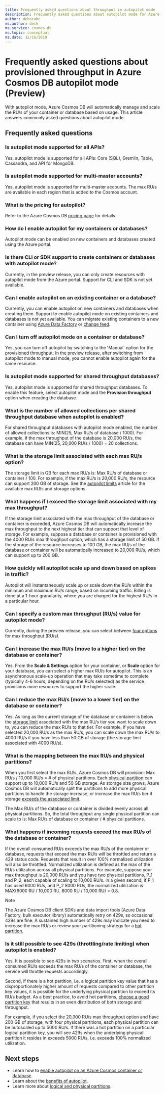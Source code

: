 ```yaml
---
title: Frequently asked questions about throughput in autopilot mode
description: Frequently asked questions about autopilot mode for Azure Cosmos DB databases and containers
author: deborahc
ms.author: dech
ms.service: cosmos-db
ms.topic: conceptual
ms.date: 12/16/2019
---
```


# Frequently asked questions about provisioned throughput in Azure Cosmos DB autopilot mode (Preview)
With autopilot mode, Azure Cosmos DB will automatically manage and scale the RU/s of your container or database based on usage. This article answers commonly asked questions about autopilot mode. 

## Frequently asked questions

### Is autopilot mode supported for all APIs?
Yes, autopilot mode is supported for all APIs: Core (SQL), Gremlin, Table, Cassandra, and API for MongoDB.

### Is autopilot mode supported for multi-master accounts?
Yes, autopilot mode is supported for multi-master accounts. The max RU/s are available in each region that is added to the Cosmos account. 

### What is the pricing for autopilot?
Refer to the Azure Cosmos DB [pricing page](https://azure.microsoft.com/pricing/details/cosmos-db/) for details. 

### How do I enable autopilot for my containers or databases?
Autopilot mode can be enabled on new containers and databases created using the Azure portal. 

### Is there CLI or SDK support to create containers or databases with autopilot mode?
Currently, in the preview release, you can only create resources with autopilot mode from the Azure portal. Support for CLI and SDK is not yet available.

### Can I enable autopilot on an existing container or a database?
Currently, you can enable autopilot on new containers and databases when creating them. Support to enable autopilot mode on existing containers and databases is not yet available. You can migrate existing containers to a new container using [Azure Data Factory](../data-factory/connector-azure-cosmos-db.md) or [change feed](change-feed.md). 

### Can I turn off autopilot mode on a container or database?
Yes, you can turn off autopilot by switching to the 'Manual' option for the provisioned throughput. In the preview release, after switching from autopilot mode to manual mode, you cannot enable autopilot again for the same resource. 

### Is autopilot mode supported for shared throughput databases?
Yes, autopilot mode is supported for shared throughput databases. To enable this feature, select autopilot mode and the **Provision throughput** option when creating the database. 

### What is the number of allowed collections per shared throughput database when autopilot is enabled?
For shared throughput databases with autopilot mode enabled, the number of allowed collections is: MIN(25, Max RU/s of database / 1000). For example, if the max throughput of the database is 20,000 RU/s, the database can have MIN(25, 20,000 RU/s / 1000) = 20 collections. 


### What is the storage limit associated with each max RU/s option?  
The storage limit in GB for each max RU/s is: Max RU/s of database or container / 100. For example, if the max RU/s is 20,000 RU/s, the resource can support 200 GB of storage. 
See the [autopilot limits](provision-throughput-autopilot.md#autopilot-limits) article for the available max RU/s and storage options. 

### What happens if I exceed the storage limit associated with my max throughput?
If the storage limit associated with the max throughput of the database or container is exceeded, Azure Cosmos DB will automatically increase the max throughput to the next highest tier that can support that level of storage. For example, suppose a database or container is provisioned with the 4000 RU/s max throughput option, which has a storage limit of 50 GB. If the storage of the resource increases to 100 GB, the max RU/s of the database or container will be automatically increased to 20,000 RU/s, which can support up to 200 GB. 

### How quickly will autopilot scale up and down based on spikes in traffic?
Autopilot will instantaneously scale up or scale down the RU/s within the minimum and maximum RU/s range, based on incoming traffic. Billing is done at a 1-hour granularity, where you are charged for the highest RU/s in a particular hour. 

### Can I specify a custom max throughput (RU/s) value for autopilot mode?
Currently, during the preview release, you can select between [four options](provision-throughput-autopilot.md#autopilot-limits) for max throughput (RU/s).

### Can I increase the max RU/s (move to a higher tier) on the database or container? 
Yes. From the **Scale & Settings** option for your container, or **Scale** option for your database, you can select a higher max RU/s for autopilot. This is an asynchronous scale-up operation that may take sometime to complete (typically 4-6 hours, depending on the RU/s selected) as the service provisions more resources to support the higher scale. 

### Can I reduce the max RU/s (move to a lower tier) on the database or container?
Yes. As long as the current storage of the database or container is below the [storage limit](#what-is-the-storage-limit-associated-with-each-max-rus-option) associated with the max RU/s tier you want to scale down to, you can reduce the max RU/s to that tier. For example, if you have selected 20,000 RU/s as the max RU/s, you can scale down the max RU/s to 4000 RU/s if you have less than 50 GB of storage (the storage limit associated with 4000 RU/s).

### What is the mapping between the max RU/s and physical partitions?
When you first select the max RU/s, Azure Cosmos DB will provision: Max RU/s / 10,000 RU/s = # of physical partitions. Each [physical partition](partition-data.md#physical-partitions) can support up to 10,000 RU/s and 50 GB storage. As storage size grows, Azure Cosmos DB will automatically split the partitions to add more physical partitions to handle the storage increase, or increase the max RU/s tier if storage [exceeds the associated limit](#what-is-the-storage-limit-associated-with-each-max-rus-option). 

The Max RU/s of the database or container is divided evenly across all physical partitions. So, the total throughput any single physical partition can scale to is: Max RU/s of database or container / # physical partitions. 

### What happens if incoming requests exceed the max RU/s of the database or container?
If the overall consumed RU/s exceeds the max RU/s of the container or database, requests that exceed the max RU/s will be throttled and return a 429 status code. Requests that result in over 100% normalized utilization will also be throttled. Normalized utilization is defined as the max of the RU/s utilization across all physical partitions. For example, suppose your max throughput is 20,000 RU/s and you have two physical partitions, P_1 and P_2, each capable of scaling to 10,000 RU/s. In a given second, if P_1 has used 6000 RUs, and P_2 8000 RUs, the normalized utilization is MAX(6000 RU / 10,000 RU, 8000 RU / 10,000 RU) = 0.8.

> [!NOTE]
> The Azure Cosmos DB client SDKs and data import tools (Azure Data Factory, bulk executor library) automatically retry on 429s, so occasional 429s are fine. A sustained high number of 429s may indicate you need to increase the max RU/s or review your partitioning strategy for a [hot partition](#is-it-still-possible-to-see-429s-throttlingrate-limiting-when-autopilot-is-enabled).

### Is it still possible to see 429s (throttling/rate limiting) when autopilot is enabled? 
Yes. It is possible to see 429s in two scenarios. First, when the overall consumed RU/s exceeds the max RU/s of the container or database, the service will throttle requests accordingly. 

Second, if there is a hot partition, i.e. a logical partition key value that has a disproportionately higher amount of requests compared to other partition key values, it is possible for the underlying physical partition to exceed its RU/s budget. As a best practice, to avoid hot partitions, [choose a good partition key](partitioning-overview.md#choose-partitionkey) that results in an even distribution of both storage and throughput. 

For example, if you select the 20,000 RU/s max throughput option and have 200 GB of storage, with four physical partitions, each physical partition can be autoscaled up to 5000 RU/s. If there was a hot partition on a particular logical partition key, you will see 429s when the underlying physical partition it resides in exceeds 5000 RU/s, i.e. exceeds 100% normalized utilization.

## Next steps

* Learn how to [enable autopilot on an Azure Cosmos container or database](provision-throughput-autopilot.md#enable-autopilot).
* Learn about the [benefits of autopilot](provision-throughput-autopilot.md#benefits-of-autopilot-mode).
* Learn more about [logical and physical partitions](partition-data.md).
